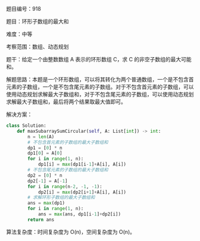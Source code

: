 题目编号：918

题目：环形子数组的最大和

难度：中等

考察范围：数组、动态规划

题干：给定一个由整数数组 A 表示的环形数组 C，求 C 的非空子数组的最大可能和。

解题思路：本题是一个环形数组，可以将其转化为两个普通数组，一个是不包含首元素的子数组，一个是不包含尾元素的子数组。对于不包含首元素的子数组，可以使用动态规划求解最大子数组和，对于不包含尾元素的子数组，可以使用动态规划求解最大子数组和，最后将两个结果取最大值即可。

解决方案：

```python
class Solution:
    def maxSubarraySumCircular(self, A: List[int]) -> int:
        n = len(A)
        # 不包含首元素的子数组的最大子数组和
        dp1 = [0] * n
        dp1[0] = A[0]
        for i in range(1, n):
            dp1[i] = max(dp1[i-1]+A[i], A[i])
        # 不包含尾元素的子数组的最大子数组和
        dp2 = [0] * n
        dp2[-1] = A[-1]
        for i in range(n-2, -1, -1):
            dp2[i] = max(dp2[i+1]+A[i], A[i])
        # 求解环形子数组的最大子数组和
        ans = max(dp1)
        for i in range(1, n):
            ans = max(ans, dp1[i-1]+dp2[i])
        return ans
```

算法复杂度：时间复杂度为 O(n)，空间复杂度为 O(n)。